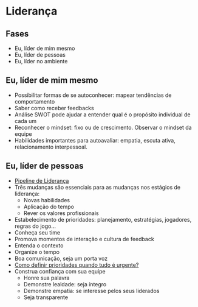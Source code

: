 # Liderança

## Fases

- Eu, líder de mim mesmo
- Eu, líder de pessoas
- Eu, líder no ambiente

## Eu, líder de mim mesmo

- Possibilitar formas de se autoconhecer: mapear tendências de comportamento
- Saber como receber feedbacks
- Análise SWOT pode ajudar a entender qual é o propósito individual de cada um
- Reconhecer o mindset: fixo ou de crescimento. Observar o mindset da equipe
- Habilidades importantes para autoavaliar: empatia, escuta ativa, relacionamento interpessoal.

## Eu, líder de pessoas

- [Pipeline de Liderança](https://www.siteware.com.br/blog/lideranca/pipeline-de-lideranca/)
- Três mudanças são essenciais para as mudanças nos estágios de liderança:
  - Novas habilidades
  - Aplicação do tempo
  - Rever os valores profissionais
- Estabelecimento de prioridades: planejamento, estratégias, jogadores, regras do jogo...
- Conheça seu time
- Promova momentos de interação e cultura de feedback
- Entenda o contexto
- Organize o tempo
- Boa comunicação, seja um porta voz
- [Como definir prioridades quando tudo é urgente?](https://vocesa.abril.com.br/geral/como-definir-prioridades-quando-tudo-e-urgente/)
- Construa confiança com sua equipe
  - Honre sua palavra
  - Demonstre lealdade: seja íntegro
  - Demonstre empatia: se interesse pelos seus liderados
  - Seja transparente

